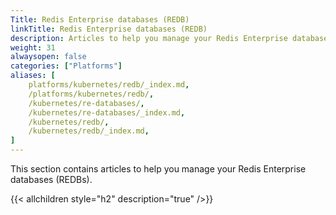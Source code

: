 ```yaml
---
Title: Redis Enterprise databases (REDB)
linkTitle: Redis Enterprise databases (REDB)
description: Articles to help you manage your Redis Enterprise databases (REDBs).
weight: 31
alwaysopen: false
categories: ["Platforms"]
aliases: [
    platforms/kubernetes/redb/_index.md,
    /platforms/kubernetes/redb/,
    /kubernetes/re-databases/,
    /kubernetes/re-databases/_index.md,
    /kubernetes/redb/,
    /kubernetes/redb/_index.md,
]
---
```


This section contains articles to help you manage your Redis Enterprise databases (REDBs).


{{< allchildren style="h2" description="true" />}}
